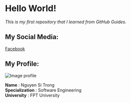 # Hello World!
*This is my first repository that I learned from GitHub Guides.*

## My Social Media:
[Facebook](https://www.facebook.com/trongiwa79/)

## My Profile:
![Image profile](https://prntscr.com/10mv165)

__Name__ : Nguyen Si Trong  
__Specialization__ : Software Engineering  
__University__ : FPT University  



